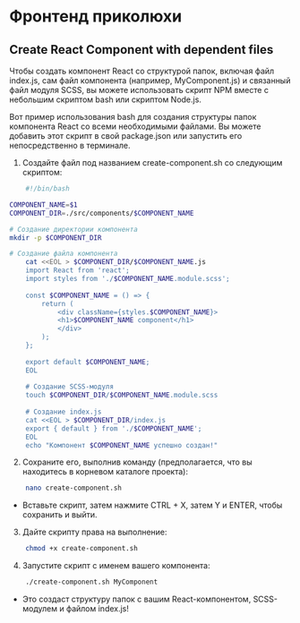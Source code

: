 # Фронтенд приколюхи

## Create React Component with dependent files
Чтобы создать компонент React со структурой папок, включая файл index.js, сам файл компонента (например, MyComponent.js) и связанный файл модуля SCSS, вы можете использовать скрипт NPM вместе с небольшим скриптом bash или скриптом Node.js.

Вот пример использования bash для создания структуры папок компонента React со всеми необходимыми файлами. Вы можете добавить этот скрипт в свой package.json или запустить его непосредственно в терминале.

1. Создайте файл под названием create-component.sh со следующим скриптом:
```bash
    #!/bin/bash

COMPONENT_NAME=$1
COMPONENT_DIR=./src/components/$COMPONENT_NAME

# Создание директории компонента
mkdir -p $COMPONENT_DIR

# Создание файла компонента
    cat <<EOL > $COMPONENT_DIR/$COMPONENT_NAME.js
    import React from 'react';
    import styles from './$COMPONENT_NAME.module.scss';
    
    const $COMPONENT_NAME = () => {
        return (
            <div className={styles.$COMPONENT_NAME}>
            <h1>$COMPONENT_NAME component</h1>
            </div>
        );
    };
    
    export default $COMPONENT_NAME;
    EOL
    
    # Создание SCSS-модуля
    touch $COMPONENT_DIR/$COMPONENT_NAME.module.scss
    
    # Создание index.js
    cat <<EOL > $COMPONENT_DIR/index.js
    export { default } from './$COMPONENT_NAME';
    EOL
    echo "Компонент $COMPONENT_NAME успешно создан!"
```
2. Сохраните его, выполнив команду (предполагается, что вы находитесь в корневом каталоге проекта):
```bash 
    nano create-component.sh
```
- Вставьте скрипт, затем нажмите CTRL + X, затем Y и ENTER, чтобы сохранить и выйти.
3. Дайте скрипту права на выполнение:
```bash 
    chmod +x create-component.sh
```
4. Запустите скрипт с именем вашего компонента:
```bash 
    ./create-component.sh MyComponent
```
- Это создаст структуру папок с вашим React-компонентом, SCSS-модулем и файлом index.js!
